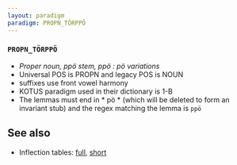 ```yaml
---
layout: paradigm
paradigm: PROPN_TÖRPPÖ
---
```

### ` PROPN_TÖRPPÖ `

* _Proper noun, ppö stem, ppö : pö variations_
* Universal POS is PROPN and legacy POS is NOUN
* suffixes use front vowel harmony
* KOTUS paradigm used in their dictionary is 1-B
* The lemmas must end in * pö * (which will be deleted to form an invariant stub) and the regex matching the lemma is ` ppö `

## See also

* Inflection tables: [full](gen/T/Törppö.html), [short](gen/T/Törppö_wikt.html)

